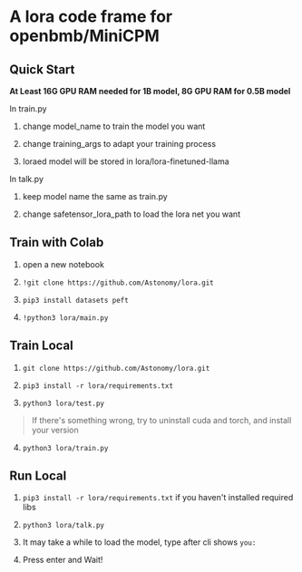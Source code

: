 # A lora code frame for openbmb/MiniCPM

## Quick Start
**At Least 16G GPU RAM needed for 1B model, 8G GPU RAM for 0.5B model**

In train.py
1. change model_name to train the model you want

2. change training_args to adapt your training process

3. loraed model will be stored in lora/lora-finetuned-llama

In talk.py
1. keep model name the same as train.py

2. change safetensor_lora_path to load the lora net you want

## Train with Colab
1. open a new notebook

2. ``` !git clone https://github.com/Astonomy/lora.git ```

3. ``` pip3 install datasets peft ```

4. ``` !python3 lora/main.py ```

## Train Local
1. ``` git clone https://github.com/Astonomy/lora.git ```

2. ``` pip3 install -r lora/requirements.txt ```

3. ``` python3 lora/test.py ```

> If there's something wrong, try to uninstall cuda and torch, and install your version

4.  ``` python3 lora/train.py ```

## Run Local
1. ``` pip3 install -r lora/requirements.txt ``` if you haven't installed required libs

2. ``` python3 lora/talk.py ```

3. It may take a while to load the model, type after cli shows ``` you: ```

4. Press enter and Wait!
